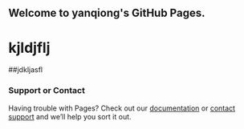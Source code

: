 ## Welcome to yanqiong's GitHub Pages.

# kjldjflj

##jdkljasfl

### Support or Contact
Having trouble with Pages? Check out our [documentation](https://help.github.com/pages) or [contact support](https://github.com/contact) and we’ll help you sort it out.
